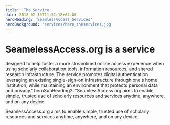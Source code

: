 ```yaml
---
title: 'The Service'
date: 2018-02-10T11:52:18+07:00
heroHeading: 'SeamlessAccess Services'
heroBackground: 'services/hero_theservices.jpg'
---
```


# SeamelessAccess.org is a service

designed to help foster a more streamlined online access experience when using scholarly collaboration tools, information resources, and shared research infrastructure. The service promotes digital authentication leveraging an existing single-sign-on infrastructure through one's home institution, while maintaining an environment that protects personal data and privacy."
heroSubHeading2: "SeamlessAccess.org aims to enable simple, trusted use of scholarly resources and services anytime, anywhere, and on any device.

SeamlessAccess.org aims to enable simple, trusted use of scholarly resources and services anytime, anywhere, and on any device.